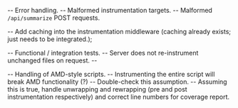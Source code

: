 -- Error handling.
    -- Malformed instrumentation targets.
    -- Malformed `/api/summarize` POST requests.

-- Add caching into the instrumentation middleware (caching already exists; just needs to be integrated.);

-- Functional / integration tests.
    -- Server does not re-instrument unchanged files on request.
    --

-- Handling of AMD-style scripts.
    -- Instrumenting the entire script will break AMD functionality (?)
        -- Double-check this assumption.
        -- Assuming this is true, handle unwrapping and rewrapping (pre and post instrumentation respectively) and correct line numbers for coverage report.
 